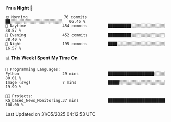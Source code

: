 <!--START_SECTION:waka-->
**I'm a Night 🦉** 

```text
🌞 Morning                76 commits          ██░░░░░░░░░░░░░░░░░░░░░░░   06.46 % 
🌆 Daytime                454 commits         ██████████░░░░░░░░░░░░░░░   38.57 % 
🌃 Evening                452 commits         ██████████░░░░░░░░░░░░░░░   38.40 % 
🌙 Night                  195 commits         ████░░░░░░░░░░░░░░░░░░░░░   16.57 % 
```


📊 **This Week I Spent My Time On** 

```text
💬 Programming Languages: 
Python                   29 mins             ████████████████████░░░░░   80.01 % 
Image (svg)              7 mins              █████░░░░░░░░░░░░░░░░░░░░   19.99 % 

🐱‍💻 Projects: 
KG_based_News_Monitoring.37 mins             █████████████████████████   100.00 % 
```


 Last Updated on 31/05/2025 04:12:53 UTC
<!--END_SECTION:waka-->
